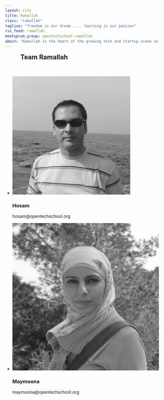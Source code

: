 ```yaml
---
layout: city
title: Ramallah
class: "ramallah"
tagline: "freedom is our dream .... learning is our passion"
rss_feed: ramallah
meetupcom_group: opentechschool-ramallah
about: "Ramallah is the heart of the growing tech and startup scene in the West-Bank. Not only physically central and therefore very accessible for everyone has this become the main spot for new startups and tech companies. And we want to nurture this community with the OpenTechSchool and allowing more people to grow and get better at tech. "
---
```



<h2 style="margin: 0 0 50px 50px;">Team Ramallah</h2>


<ul class="float_list float_list_4 team_list">

  <li class="member">
    <img src="/images/team/hosam.jpg" alt="Hosam" title="Hosam">
    <h3>Hosam</h3>
    <p>hosam@opentechschool.org</p>
  </li>


  <li class="member">
    <img src="/images/team/maymoona.jpg" alt="Maymoona" title="Maymoona">
    <h3>Maymoona</h3>
    <p>maymoona@opentechschool.org</p>
  </li>

</ul>